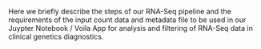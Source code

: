 
Here we briefly describe the steps of our RNA-Seq pipeline and the requirements of the input count data and metadata file to be used in our Juypter Notebook / Voila App for analysis and filtering of RNA-Seq data in clinical genetics diagnostics.
